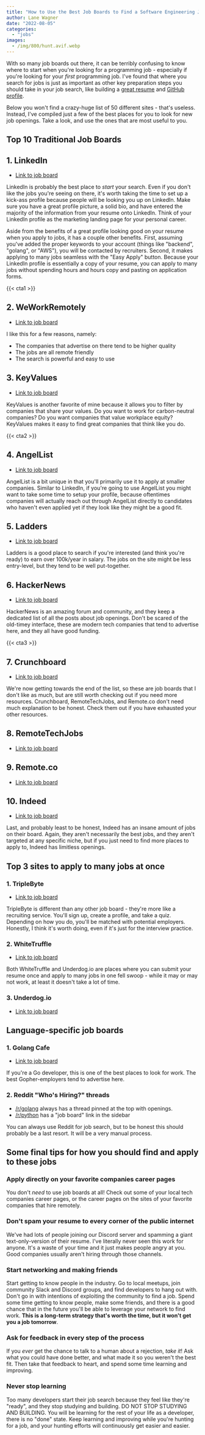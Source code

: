 ```yaml
---
title: "How to Use the Best Job Boards to Find a Software Engineering Job"
author: Lane Wagner
date: "2022-08-05"
categories: 
  - "jobs"
images:
  - /img/800/hunt.avif.webp
---
```


With so many job boards out there, it can be terribly confusing to know where to start when you're looking for a programming job - especially if you're looking for your *first* programming job. I've found that where you search for jobs is just as important as other key preparation steps you should take in your job search, like building a [great resume](/computer-science/computer-science-resumes/) and [GitHub profile](/jobs/build-github-profile/).

Below you won't find a crazy-huge list of 50 different sites - that's useless. Instead, I've compiled just a few of the best places for you to look for new job openings. Take a look, and use the ones that are most useful to you.

## Top 10 Traditional Job Boards

## 1. LinkedIn

* [Link to job board](https://www.linkedin.com/jobs)

LinkedIn is probably the best place to *start* your search. Even if you don't like the jobs you're seeing on there, it's worth taking the time to set up a kick-ass profile because people will be looking you up on LinkedIn. Make sure you have a great profile picture, a solid bio, and have entered the majority of the information from your resume onto LinkedIn. Think of your LinkedIn profile as the marketing landing page for your personal career.

Aside from the benefits of a great profile looking good on your resume when you apply to jobs, it has a couple other benefits. First, assuming you've added the proper keywords to your account (things like "backend", "golang", or "AWS"), you will be contacted by recruiters. Second, it makes applying to many jobs seamless with the "Easy Apply" button. Because your LinkedIn profile is essentially a copy of your resume, you can apply to many jobs without spending hours and hours copy and pasting on application forms.

{{< cta1 >}}

## 2. WeWorkRemotely

* [Link to job board](https://weworkremotely.com/remote-jobs/search)

I like this for a few reasons, namely:

* The companies that advertise on there tend to be higher quality
* The jobs are all remote friendly
* The search is powerful and easy to use

## 3. KeyValues

* [Link to job board](https://www.keyvalues.com/)

KeyValues is another favorite of mine because it allows you to filter by companies that share your values. Do you want to work for carbon-neutral companies? Do you want companies that value workplace equity? KeyValues makes it easy to find great companies that think like you do.

{{< cta2 >}}

## 4. AngelList

* [Link to job board](https://angel.co/company/angellist/jobs)

AngelList is a bit unique in that you'll primarily use it to apply at smaller companies. Similar to LinkedIn, if you're going to use AngelList you might want to take some time to setup your profile, because oftentimes companies will actually reach out through AngelList directly to candidates who haven't even applied yet if they look like they might be a good fit.

## 5. Ladders

* [Link to job board](https://www.theladders.com/jobs/search-jobs)

Ladders is a good place to search if you're interested (and think you're ready) to earn over 100k/year in salary. The jobs on the site might be less entry-level, but they tend to be well put-together.

## 6. HackerNews

* [Link to job board](https://news.ycombinator.com/jobs)

HackerNews is an amazing forum and community, and they keep a dedicated list of all the posts about job openings. Don't be scared of the old-timey interface, these are modern tech companies that tend to advertise here, and they all have good funding.

{{< cta3 >}}

## 7. Crunchboard

* [Link to job board](https://www.crunchboard.com/jobs)

We're now getting towards the end of the list, so these are job boards that I don't like as much, but are still worth checking out if you need more resources. Crunchboard, RemoteTechJobs, and Remote.co don't need much explanation to be honest. Check them out if you have exhausted your other resources.

## 8. RemoteTechJobs

* [Link to job board](https://www.remotetechjobs.com/)

## 9. Remote.co

* [Link to job board](https://remote.co/remote-jobs/)

## 10. Indeed

* [Link to job board](https://www.indeed.com/)

Last, and probably least to be honest, Indeed has an insane amount of jobs on their board. Again, they aren't necessarily the best jobs, and they aren't targeted at any specific niche, but if you just need to find more places to apply to, Indeed has limitless openings.

## Top 3 sites to apply to many jobs at once

### 1. TripleByte

* [Link to job board](https://triplebyte.com/)

TripleByte is different than any other job board - they're more like a recruiting service. You'll sign up, create a profile, and take a quiz. Depending on how you do, you'll be matched with potential employers. Honestly, I think it's worth doing, even if it's just for the interview practice.

### 2. WhiteTruffle

* [Link to job board](https://whitetruffle.com/)

Both WhiteTruffle and Underdog.io are places where you can submit your resume once and apply to many jobs in one fell swoop - while it may or may not work, at least it doesn't take a lot of time.

### 3. Underdog.io

* [Link to job board](https://underdog.io/)

## Language-specific job boards

### 1. Golang Cafe

* [Link to job board](https://golang.cafe/)

If you're a Go developer, this is one of the best places to look for work. The best Gopher-employers tend to advertise here.

### 2. Reddit "Who's Hiring?" threads

* [/r/golang](https://www.reddit.com/r/golang/) always has a thread pinned at the top with openings.
* [/r/python](https://www.reddit.com/r/Python/) has a "job board" link in the sidebar

You can always use Reddit for job search, but to be honest this should probably be a last resort. It will be a very manual process.

## Some final tips for how you should find and apply to these jobs

### Apply directly on your favorite companies career pages

You don't *need* to use job boards at all! Check out some of your local tech companies career pages, or the career pages on the sites of your favorite companies that hire remotely.

### Don't spam your resume to every corner of the public internet

We've had lots of people joining our Discord server and spamming a giant text-only-version of their resume. I've literally never seen this work for anyone. It's a waste of your time and it just makes people angry at you. Good companies usually aren't hiring through those channels.

### Start networking and making friends

Start getting to know people in the industry. Go to local meetups, join community Slack and Discord groups, and find developers to hang out with. Don't go in with intentions of exploiting the community to find a job. Spend some time getting to know people, make some friends, and there is a good chance that in the future you'll be able to leverage your network to find work. **This is a long-term strategy that's worth the time, but it won't get you a job tomorrow**.

### Ask for feedback in every step of the process

If you *ever* get the chance to talk to a human about a rejection, *take it*! Ask what you could have done better, and what made it so you weren't the best fit. Then take that feedback to heart, and spend some time learning and improving.

### Never stop learning

Too many developers start their job search because they feel like they're "ready", and they stop studying and building. DO NOT STOP STUDYING AND BUILDING. You will be learning for the rest of your life as a developer, there is no "done" state. Keep learning and improving while you're hunting for a job, and your hunting efforts will continuously get easier and easier.
